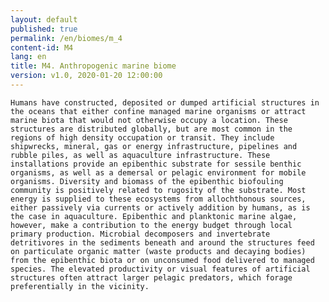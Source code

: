 ```yaml
---
layout: default
published: true
permalink: /en/biomes/m_4
content-id: M4
lang: en
title: M4. Anthropogenic marine biome
version: v1.0, 2020-01-20 12:00:00
---
```


    Humans have constructed, deposited or dumped artificial structures in the oceans that either confine managed marine organisms or attract marine biota that would not otherwise occupy a location. These structures are distributed globally, but are most common in the regions of high density occupation or transit. They include shipwrecks, mineral, gas or energy infrastructure, pipelines and rubble piles, as well as aquaculture infrastructure. These installations provide an epibenthic substrate for sessile benthic organisms, as well as a demersal or pelagic environment for mobile organisms. Diversity and biomass of the epibenthic biofouling community is positively related to rugosity of the substrate. Most energy is supplied to these ecosystems from allochthonous sources, either passively via currents or actively addition by humans, as is the case in aquaculture. Epibenthic and planktonic marine algae, however, make a contribution to the energy budget through local primary production. Microbial decomposers and invertebrate detritivores in the sediments beneath and around the structures feed on particulate organic matter (waste products and decaying bodies) from the epibenthic biota or on unconsumed food delivered to managed species. The elevated productivity or visual features of artificial structures often attract larger pelagic predators, which forage preferentially in the vicinity. 
